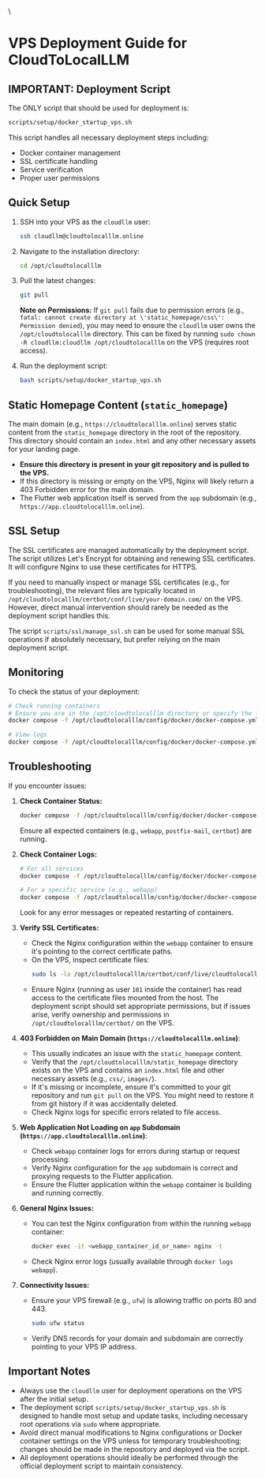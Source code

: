 \
<!-- filepath: /home/rightguy/Dev/CloudToLocalLLM/docs/VPS_DEPLOYMENT.md -->
# VPS Deployment Guide for CloudToLocalLLM

## IMPORTANT: Deployment Script
The ONLY script that should be used for deployment is:
```bash
scripts/setup/docker_startup_vps.sh
```

This script handles all necessary deployment steps including:
- Docker container management
- SSL certificate handling
- Service verification
- Proper user permissions

## Quick Setup

1. SSH into your VPS as the `cloudllm` user:
   ```bash
   ssh cloudllm@cloudtolocalllm.online
   ```

2. Navigate to the installation directory:
   ```bash
   cd /opt/cloudtolocalllm
   ```

3. Pull the latest changes:
   ```bash
   git pull
   ```
   **Note on Permissions:** If `git pull` fails due to permission errors (e.g., `fatal: cannot create directory at \'static_homepage/css\': Permission denied`), you may need to ensure the `cloudllm` user owns the `/opt/cloudtolocalllm` directory. This can be fixed by running `sudo chown -R cloudllm:cloudllm /opt/cloudtolocalllm` on the VPS (requires root access).

4. Run the deployment script:
   ```bash
   bash scripts/setup/docker_startup_vps.sh
   ```

## Static Homepage Content (`static_homepage`)

The main domain (e.g., `https://cloudtolocalllm.online`) serves static content from the `static_homepage` directory in the root of the repository. This directory should contain an `index.html` and any other necessary assets for your landing page.

- **Ensure this directory is present in your git repository and is pulled to the VPS.**
- If this directory is missing or empty on the VPS, Nginx will likely return a 403 Forbidden error for the main domain.
- The Flutter web application itself is served from the `app` subdomain (e.g., `https://app.cloudtolocalllm.online`).

## SSL Setup
The SSL certificates are managed automatically by the deployment script. The script utilizes Let's Encrypt for obtaining and renewing SSL certificates. It will configure Nginx to use these certificates for HTTPS.

If you need to manually inspect or manage SSL certificates (e.g., for troubleshooting), the relevant files are typically located in `/opt/cloudtolocalllm/certbot/conf/live/your-domain.com/` on the VPS. However, direct manual intervention should rarely be needed as the deployment script handles this.

The script `scripts/ssl/manage_ssl.sh` can be used for some manual SSL operations if absolutely necessary, but prefer relying on the main deployment script.

## Monitoring

To check the status of your deployment:
```bash
# Check running containers
# Ensure you are in the /opt/cloudtolocalllm directory or specify the full path to the compose file
docker compose -f /opt/cloudtolocalllm/config/docker/docker-compose.yml ps

# View logs
docker compose -f /opt/cloudtolocalllm/config/docker/docker-compose.yml logs -f
```

## Troubleshooting

If you encounter issues:

1.  **Check Container Status:**
    ```bash
    docker compose -f /opt/cloudtolocalllm/config/docker/docker-compose.yml ps
    ```
    Ensure all expected containers (e.g., `webapp`, `postfix-mail`, `certbot`) are running.

2.  **Check Container Logs:**
    ```bash
    # For all services
    docker compose -f /opt/cloudtolocalllm/config/docker/docker-compose.yml logs

    # For a specific service (e.g., webapp)
    docker compose -f /opt/cloudtolocalllm/config/docker/docker-compose.yml logs webapp
    ```
    Look for any error messages or repeated restarting of containers.

3.  **Verify SSL Certificates:**
    - Check the Nginx configuration within the `webapp` container to ensure it's pointing to the correct certificate paths.
    - On the VPS, inspect certificate files:
      ```bash
      sudo ls -la /opt/cloudtolocalllm/certbot/conf/live/cloudtolocalllm.online/
      ```
    - Ensure Nginx (running as user `101` inside the container) has read access to the certificate files mounted from the host. The deployment script should set appropriate permissions, but if issues arise, verify ownership and permissions in `/opt/cloudtolocalllm/certbot/` on the VPS.

4.  **403 Forbidden on Main Domain (`https://cloudtolocalllm.online`)**:
    - This usually indicates an issue with the `static_homepage` content.
    - Verify that the `/opt/cloudtolocalllm/static_homepage` directory exists on the VPS and contains an `index.html` file and other necessary assets (e.g., `css/`, `images/`).
    - If it's missing or incomplete, ensure it's committed to your git repository and run `git pull` on the VPS. You might need to restore it from git history if it was accidentally deleted.
    - Check Nginx logs for specific errors related to file access.

5.  **Web Application Not Loading on `app` Subdomain (`https://app.cloudtolocalllm.online`)**:
    - Check `webapp` container logs for errors during startup or request processing.
    - Verify Nginx configuration for the `app` subdomain is correct and proxying requests to the Flutter application.
    - Ensure the Flutter application within the `webapp` container is building and running correctly.

6.  **General Nginx Issues:**
    - You can test the Nginx configuration from within the running `webapp` container:
      ```bash
      docker exec -it <webapp_container_id_or_name> nginx -t
      ```
    - Check Nginx error logs (usually available through `docker logs webapp`).

7.  **Connectivity Issues:**
    - Ensure your VPS firewall (e.g., `ufw`) is allowing traffic on ports 80 and 443.
      ```bash
      sudo ufw status
      ```
    - Verify DNS records for your domain and subdomain are correctly pointing to your VPS IP address.

## Important Notes

- Always use the `cloudllm` user for deployment operations on the VPS after the initial setup.
- The deployment script `scripts/setup/docker_startup_vps.sh` is designed to handle most setup and update tasks, including necessary root operations via `sudo` where appropriate.
- Avoid direct manual modifications to Nginx configurations or Docker container settings on the VPS unless for temporary troubleshooting; changes should be made in the repository and deployed via the script.
- All deployment operations should ideally be performed through the official deployment script to maintain consistency.

<!-- Sections below this line are deprecated and will be removed. -->
